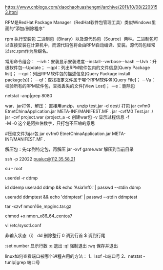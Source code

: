 https://www.cnblogs.com/xiaochaohuashengmi/archive/2011/10/08/2203153.html

RPM是RedHat Package Manager（RedHat软件包管理工具）类似Windows里面的“添加/删除程序”

rpm 执行安装包
二进制包（Binary）以及源代码包（Source）两种。二进制包可以直接安装在计算机中，而源代码包将会由RPM自动编译、安装。源代码包经常以src.rpm作为后缀名。

常用命令组合：
－ivh：安装显示安装进度--install--verbose--hash
－Uvh：升级软件包--Update；
－qpl：列出RPM软件包内的文件信息[Query Package list]；
－qpi：列出RPM软件包的描述信息[Query Package install package(s)]；
－qf：查找指定文件属于哪个RPM软件包[Query File]；
－Va：校验所有的RPM软件包，查找丢失的文件[View Lost]；
－e：删除包

netstat -anp|grep 8080


war、jar打包、解压：
直接用unzip，unzip test.jar -d dest/
打包
jar cvfm0 EtnetChinaApplication.jar META-INF/MANIFEST.MF .
jar -cvfM0 Test.jar ./
jar -cvf project.war /project_a
-c   创建war包
-v   显示过程信息
-f    
-M
-0   这个是阿拉伯数字，只打包不压缩的意思

#压缩文件为jar包
jar cvfm0 EtnetChinaApplication.jar META-INF/MANIFEST.MF .

解压包：先cp到特定包，再解压
jar -xvf game.war
解压到当前目录


 ssh -p 22022 puaiuc@112.35.58.21
 
 su - root
 
 userdel -r ddmp

id ddemp
useradd ddmp && echo 'Asia1nf0.' | passwd --stdin ddmp

useradd ddmptest && echo 'ddmptest' | passwd --stdin ddmptest


tar -xzvf nmon16e_mpginc.tar.gz

chmod +x nmon_x86_64_centos7

vi /etc/sysctl.conf 


非输入状态（i）
dd 删除整行
0 调到行首
$ 调到行尾

:set number 显示行数
:q 退出
:q! 强制退出
:wq 保存并退出



linux如何查看端口被哪个进程占用的方法：
1、lsof -i:端口号
2、netstat -tunlp|grep 端口号





